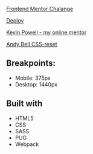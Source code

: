 [Frontend Mentor Chalange](https://www.frontendmentor.io/challenges/manage-landing-page-SLXqC6P5)

[Deploy](https://manage-landing-flax.vercel.app/)

[Kevin Powell - my online mentor](https://www.youtube.com/kepowob)

[Andy Bell CSS-reset](https://github.com/hankchizljaw/modern-css-reset)

## Breakpoints:
- Mobile: 375px
- Desktop: 1440px

## Built with

- HTML5
- CSS
- SASS
- PUG
- Webpack
